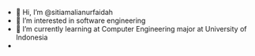 - 👋 Hi, I’m @sitiamalianurfaidah
- 👀 I’m interested in software engineering
- 🌱 I’m currently learning at Computer Engineering major at University of Indonesia
- 
<!---
sitiamalianurfaidah/sitiamalianurfaidah is a ✨ special ✨ repository because its `README.md` (this file) appears on your GitHub profile.
You can click the Preview link to take a look at your changes.
--->
